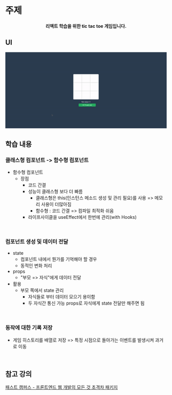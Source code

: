 # 주제
  <center><h4>리액트 학습을 위한 tic tac toe 게임입니다.</h4></center>

## UI

<img src="./gifs/tic-tac-toe.gif">

## 학습 내용
### 클래스형 컴포넌트 -> 함수형 컴포넌트
- 함수형 컴포넌트
    - 장점
        - 코드 간결
        - 성능이 클래스형 보다 더 빠름
            - 클래스형은 this(인스턴스 메소드 생성 및 관리 필요)를 사용 => 메모리 사용이 더많아짐
            - 함수형 : 코드 간결 => 컴파일 최적화 쉬움
        - 라이프사이클을 useEffect에서 한번에 관리(with Hooks)

<br>

### 컴포넌트 생성 및 데이터 전달
- state
    - 컴포넌트 내에서 뭔가를 기억해야 할 경우
    - 동적인 변화 처리
- props
    - "부모 => 자식"에게 데이터 전달
- 활용
    - 부모 쪽에서 state 관리
        - 자식들로 부터 데이터 모으기 용이함
        - 두 자식간 통신 가능
            props로 자식에게 state 전달만 해주면 됨

<br>

### 동작에 대한 기록 저장
- 게임 히스토리를 배열로 저장 => 특정 시점으로 돌아가는 이벤트를 발생시켜 과거로 이동

<br>

## 참고 강의
<a href="https://fastcampus.co.kr/dev_online_frontend">패스트 캠퍼스 - 프론트엔드 웹 개발의 모든 것 초격차 패키지</a>
